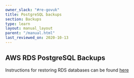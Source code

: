 ```yaml
---
owner_slack: "#re-govuk"
title: PostgreSQL backups
section: Backups
type: learn
layout: manual_layout
parent: "/manual.html"
last_reviewed_on: 2020-10-13
---
```


## AWS RDS PostgreSQL Backups

Instructions for restoring RDS databases can be found [here](https://docs.publishing.service.gov.uk/manual/howto-backup-and-restore-in-aws-rds.html)
